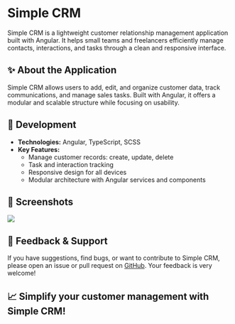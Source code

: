 # Simple CRM

Simple CRM is a lightweight customer relationship management application built with Angular. It helps small teams and freelancers efficiently manage contacts, interactions, and tasks through a clean and responsive interface.


## ✨ About the Application

Simple CRM allows users to add, edit, and organize customer data, track communications, and manage sales tasks. Built with Angular, it offers a modular and scalable structure while focusing on usability.

## 🔧 Development

- **Technologies:** Angular, TypeScript, SCSS
- **Key Features:**
  - Manage customer records: create, update, delete
  - Task and interaction tracking
  - Responsive design for all devices
  - Modular architecture with Angular services and components

## 📸 Screenshots

![](https://raw.githubusercontent.com/SnowCoder404/Portfolio/refs/heads/main/public/assets/img/screenshots/simple-crm.png)


## 💬 Feedback & Support

If you have suggestions, find bugs, or want to contribute to Simple CRM, please open an issue or pull request on [GitHub](https://github.com/SnowCoder404/SimpleCRM). Your feedback is very welcome!

## 📈 Simplify your customer management with Simple CRM!
